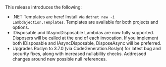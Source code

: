 This release introduces the following:

- .NET Templates are here!  Install via `dotnet new -i Lambdajection.Templates`.  Templates are available for both projects and options.
- IDisposable and IAsyncDisposable Lambdas are now fully supported.  Disposers will be called at the end of each invocation. If you implement both IDisposable and IAsyncDisposable, DisposeAsync will be preferred.
- Upgrades Roslyn to 3.7.0 (via CodeGeneration.Roslyn) for latest bug and security fixes, along with increased nullability checks.  Addressed changes around new possible null references.